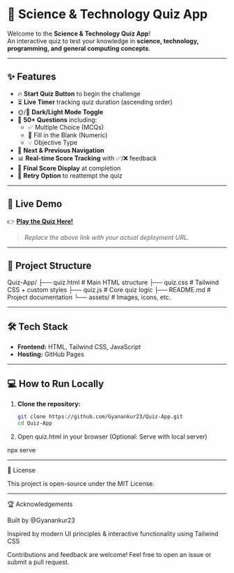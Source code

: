 # 📝 Science & Technology Quiz App

Welcome to the **Science & Technology Quiz App**!  
An interactive quiz to test your knowledge in **science, technology, programming, and general computing concepts**.

---

## ✨ Features

- 🔥 **Start Quiz Button** to begin the challenge  
- ⏳ **Live Timer** tracking quiz duration (ascending order)  
- 🌞/🌙 **Dark/Light Mode Toggle**  
- 🧠 **50+ Questions** including:
  - ✅ Multiple Choice (MCQs)
  - 🔢 Fill in the Blank (Numeric)
  - 💡 Objective Type  
- 🔄 **Next & Previous Navigation**  
- 📊 **Real-time Score Tracking** with ✅/❌ feedback  
- 🏁 **Final Score Display** at completion  
- 🔁 **Retry Option** to reattempt the quiz  

---

## 🔗 Live Demo

👉 [**Play the Quiz Here!**](https://gyanankur23.github.io/Quiz-App/)

> *Replace the above link with your actual deployment URL.*

---

## 📁 Project Structure

Quiz-App/ ├── quiz.html         # Main HTML structure ├── quiz.css           # Tailwind CSS + custom styles ├── quiz.js            # Core quiz logic ├── README.md          # Project documentation └── assets/            # Images, icons, etc.

---

## 🛠️ Tech Stack

- **Frontend:** HTML, Tailwind CSS, JavaScript  
- **Hosting:**  GitHub Pages  

---

## 💻 How to Run Locally

1. **Clone the repository:**

   ```sh
   git clone https://github.com/Gyanankur23/Quiz-App.git
   cd Quiz-App

2. Open quiz.html in your browser
(Optional: Serve with local server)

npx serve




---

📜 License

This project is open-source under the MIT License.


---

🏆 Acknowledgements

Built by @Gyanankur23

Inspired by modern UI principles & interactive functionality using Tailwind CSS

Contributions and feedback are welcome! Feel free to open an issue or submit a pull request.
